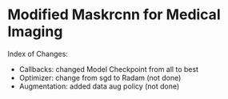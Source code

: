 # Modified Maskrcnn for Medical Imaging

Index of Changes:
- Callbacks: changed Model Checkpoint from all to best
- Optimizer: change from sgd to Radam (not done)
- Augmentation: added data aug policy (not done)
